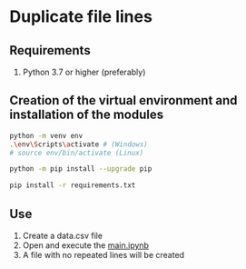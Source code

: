 # Duplicate file lines

## Requirements

1. Python 3.7 or higher (preferably)

## Creation of the virtual environment and installation of the modules

```bash
python -m venv env
.\env\Scripts\activate # (Windows)
# source env/bin/activate (Linux)

python -m pip install --upgrade pip

pip install -r requirements.txt
```

## Use 

1. Create a data.csv file
2. Open and execute the [main.ipynb](./main.ipynb)
3. A file with no repeated lines will be created
